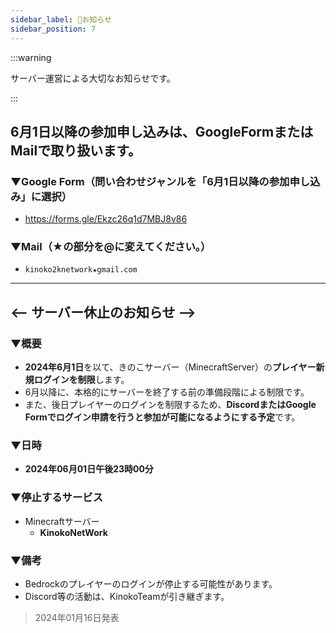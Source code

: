 ```yaml
---
sidebar_label: 🚨お知らせ
sidebar_position: 7
---
```

:::warning

サーバー運営による大切なお知らせです。

:::

## 6月1日以降の参加申し込みは、GoogleFormまたはMailで取り扱います。

### ▼Google Form（問い合わせジャンルを「6月1日以降の参加申し込み」に選択）
- https://forms.gle/Ekzc26q1d7MBJ8v86

### ▼Mail（★の部分を@に変えてください。）
- `kinoko2knetwork★gmail.com`

---

## **__<-- サーバー休止のお知らせ -->__**

### ▼概要
- **2024年6月1日**を以て、きのこサーバー（MinecraftServer）の**プレイヤー新規ログインを制限**します。
- 6月以降に、本格的にサーバーを終了する前の準備段階による制限です。
- また、後日プレイヤーのログインを制限するため、**DiscordまたはGoogle Formでログイン申請を行うと参加が可能になるようにする予定**です。

### ▼日時
- __2024年**06月01日午後23時00分**__

### ▼停止するサービス
- Minecraftサーバー
    - **KinokoNetWork**

### ▼備考
- Bedrockのプレイヤーのログインが停止する可能性があります。
- Discord等の活動は、KinokoTeamが引き継ぎます。

> 2024年01月16日発表
